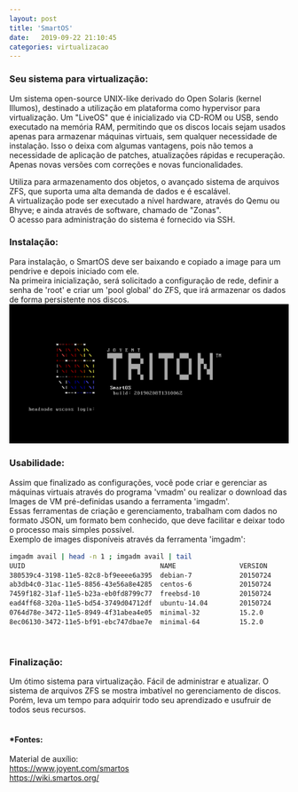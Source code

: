 ```yaml
---
layout: post
title: 'SmartOS'
date:   2019-09-22 21:10:45
categories: virtualizacao
---
```

### Seu sistema para virtualização:
Um sistema open-source UNIX-like derivado do Open Solaris (kernel Illumos), destinado a utilização em plataforma como hypervisor para virtualização.
Um "LiveOS" que é inicializado via CD-ROM ou USB, sendo executado na memória RAM, permitindo que os discos locais sejam usados apenas para armazenar máquinas virtuais, sem qualquer necessidade de instalação. Isso o deixa com algumas vantagens, pois não temos a necessidade de aplicação de patches, atualizações rápidas e recuperação. Apenas novas versões com correções e novas funcionalidades.

Utiliza para armazenamento dos objetos, o avançado sistema de arquivos ZFS, que suporta uma alta demanda de dados e é escalável.  
A virtualização pode ser executado a nível hardware, através do Qemu ou Bhyve; e ainda através de software, chamado de "Zonas".   
O acesso para administração do sistema é fornecido via SSH.
<br/>

### Instalação:
Para instalação, o SmartOS deve ser baixando e copiado a image para um pendrive e depois iniciado com ele.  
Na primeira inicialização, será solicitado a configuração de rede, definir a senha de 'root' e criar um 'pool global' do ZFS, que irá armazenar os dados de forma persistente nos discos.  
![smartos1.png](/images/smartos1.png)
<br/>

### Usabilidade:
Assim que finalizado as configurações, você pode criar e gerenciar as máquinas virtuais através do programa 'vmadm' ou realizar o download das Images de VM pré-definidas usando a ferramenta 'imgadm'.  
Essas ferramentas de criação e gerenciamento, trabalham com dados no formato JSON, um formato bem conhecido, que deve facilitar e deixar todo o processo mais simples possível.  
Exemplo de images disponíveis através da ferramenta 'imgadm':  
```sh
imgadm avail | head -n 1 ; imgadm avail | tail
UUID                                  NAME                VERSION         OS       
380539c4-3198-11e5-82c8-bf9eeee6a395  debian-7            20150724        linux    
ab3db4c0-31ac-11e5-8856-43e56a8e4285  centos-6            20150724        linux    
7459f182-31af-11e5-b23a-eb0fd8799c77  freebsd-10          20150724        bsd      
ead4ff68-320a-11e5-bd54-3749d04712df  ubuntu-14.04        20150724        linux    
0764d78e-3472-11e5-8949-4f31abea4e05  minimal-32          15.2.0          smartos  
8ec06130-3472-11e5-bf91-ebc747dbae7e  minimal-64          15.2.0          smartos  
```
<br/>

### Finalização:
Um ótimo sistema para virtualização. Fácil de administrar e atualizar. O sistema de arquivos ZFS se mostra imbatível no gerenciamento de discos.
Porém, leva um tempo para adquirir todo seu aprendizado e usufruir de todos seus recursos.
<br/>
<br/>

#### *Fontes:
Material de auxílio:  
https://www.joyent.com/smartos  
https://wiki.smartos.org/
